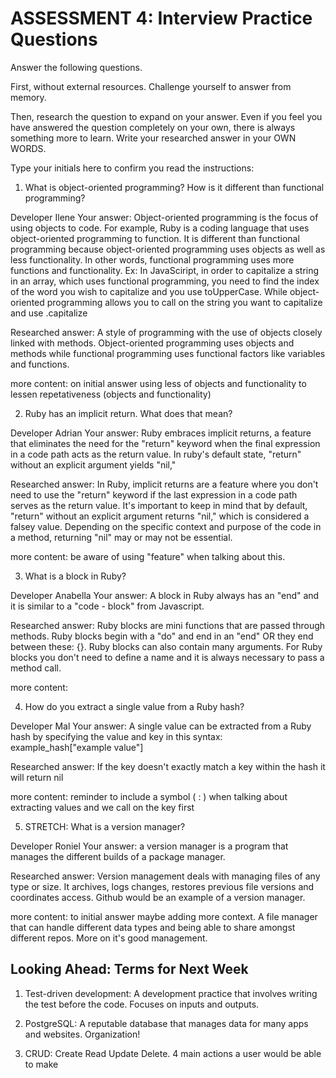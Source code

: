 # ASSESSMENT 4: Interview Practice Questions

Answer the following questions.

First, without external resources. Challenge yourself to answer from memory.

Then, research the question to expand on your answer. Even if you feel you have answered the question completely on your own, there is always something more to learn. Write your researched answer in your OWN WORDS.

Type your initials here to confirm you read the instructions:

1. What is object-oriented programming? How is it different than functional programming?

Developer Ilene
Your answer: Object-oriented programming is the focus of using objects to code. For example, Ruby is a coding language that uses object-oriented programming to function. It is different than functional programming because object-oriented programming uses objects as well as less functionality. In other words, functional programming uses more functions and functionality. Ex: In JavaSciript, in order to capitalize a string in an array, which uses functional programming, you need to find the index of the word you wish to capitalize and you use toUpperCase. While object-oriented programming allows you to call on the string you want to capitalize and use .capitalize

Researched answer: A style of programming with the use of objects closely linked with methods. Object-oriented programming uses objects and methods while functional programming uses functional factors like variables and functions.

more content: on initial answer using less of objects and functionality to lessen repetativeness (objects and functionality)

2. Ruby has an implicit return. What does that mean?

Developer Adrian
Your answer: Ruby embraces implicit returns, a feature that eliminates the need for the "return" keyword when the final expression in a code path acts as the return value. In ruby's default state, "return" without an explicit argument yields "nil,"

Researched answer: In Ruby, implicit returns are a feature where you don't need to use the "return" keyword if the last expression in a code path serves as the return value. It's important to keep in mind that by default, "return" without an explicit argument returns "nil," which is considered a falsey value. Depending on the specific context and purpose of the code in a method, returning "nil" may or may not be essential.

more content: be aware of using "feature" when talking about this.

3. What is a block in Ruby?

Developer Anabella
Your answer: A block in Ruby always has an "end" and it is similar to a "code - block" from Javascript.

Researched answer: Ruby blocks are mini functions that are passed through methods. Ruby blocks begin with a "do" and end in an "end" OR they end between these: {}. Ruby blocks can also contain many arguments. For Ruby blocks you don't need to define a name and it is always necessary to pass a method call.

more content:

4. How do you extract a single value from a Ruby hash?

Developer Mal
Your answer: A single value can be extracted from a Ruby hash by specifying the value and key in this syntax: example_hash["example value"]

Researched answer: If the key doesn't exactly match a key within the hash it will return nil

more content: reminder to include a symbol ( : ) when talking about extracting values and we call on the key first

5. STRETCH: What is a version manager?

Developer Roniel
Your answer: a version manager is a program that manages the different builds of a package manager.

Researched answer: Version management deals with managing files of any type or size. It archives, logs changes, restores previous file versions and coordinates access. Github would be an example of a version manager.

more content: to initial answer maybe adding more context. A file manager that can handle different data types and being able to share amongst different repos. More on it's good management.

## Looking Ahead: Terms for Next Week

1. Test-driven development: 
A development practice that involves writing the test before the code. Focuses on inputs and outputs.

2. PostgreSQL: 
A reputable database that manages data for many apps and websites. Organization!

3. CRUD:
Create Read Update Delete. 4 main actions a user would be able to make
